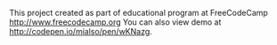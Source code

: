 This project created as part of educational program at FreeCodeCamp http://www.freecodecamp.org
You can also view demo at http://codepen.io/mialso/pen/wKNazg.

 
